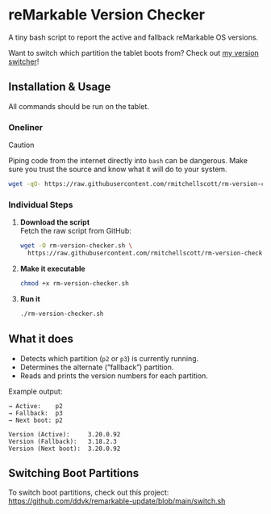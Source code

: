 # reMarkable Version Checker

A tiny bash script to report the active and fallback reMarkable OS versions.

Want to switch which partition the tablet boots from? Check out [my version switcher](https://github.com/rmitchellscott/rm-version-switcher)!

## Installation & Usage
All commands should be run on the tablet.

### Oneliner 
> [!CAUTION]
> Piping code from the internet directly into `bash` can be dangerous. Make sure you trust the source and know what it will do to your system.

   ```bash
   wget -qO- https://raw.githubusercontent.com/rmitchellscott/rm-version-checker/main/rm-version-checker.sh | bash
   ```
### Individual Steps
1. **Download the script**  
   Fetch the raw script from GitHub:

   ```bash
   wget -O rm-version-checker.sh \
     https://raw.githubusercontent.com/rmitchellscott/rm-version-checker/main/rm-version-checker.sh
   ```

2. **Make it executable**

   ```bash
   chmod +x rm-version-checker.sh
   ```

3. **Run it**  

   ```bash
   ./rm-version-checker.sh
   ```


## What it does

- Detects which partition (`p2` or `p3`) is currently running.  
- Determines the alternate (“fallback”) partition.  
- Reads and prints the version numbers for each partition.

Example output:

```text
→ Active:    p2
→ Fallback:  p3
→ Next boot: p2

Version (Active):     3.20.0.92
Version (Fallback):   3.18.2.3
Version (Next boot):  3.20.0.92
```

## Switching Boot Partitions
To switch boot partitions, check out this project: https://github.com/ddvk/remarkable-update/blob/main/switch.sh
